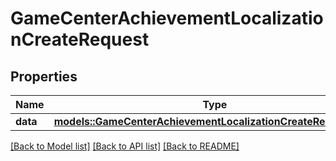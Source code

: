# GameCenterAchievementLocalizationCreateRequest

## Properties

Name | Type | Description | Notes
------------ | ------------- | ------------- | -------------
**data** | [**models::GameCenterAchievementLocalizationCreateRequestData**](GameCenterAchievementLocalizationCreateRequest_data.md) |  | 

[[Back to Model list]](../README.md#documentation-for-models) [[Back to API list]](../README.md#documentation-for-api-endpoints) [[Back to README]](../README.md)



